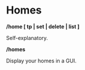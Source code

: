 # Homes

**/home \[ tp \| set \| delete \| list \]**

Self-explanatory.

**/homes**

Display your homes in a GUI.

